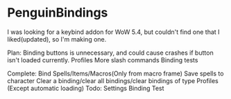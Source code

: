 PenguinBindings
===============

I was looking for a keybind addon for WoW 5.4, but couldn't find one that I liked(updated), so I'm making one.

Plan:
	Binding buttons is unnecessary, and could cause crashes if button isn't loaded currently.
	Profiles
	More slash commands
	Binding tests

		
Complete:
	Bind Spells/Items/Macros(Only from macro frame)
	Save spells to character 
	Clear a binding/clear all bindings/clear bindings of type
	Profiles (Except automatic loading)
Todo:
	Settings
	Binding Test

	